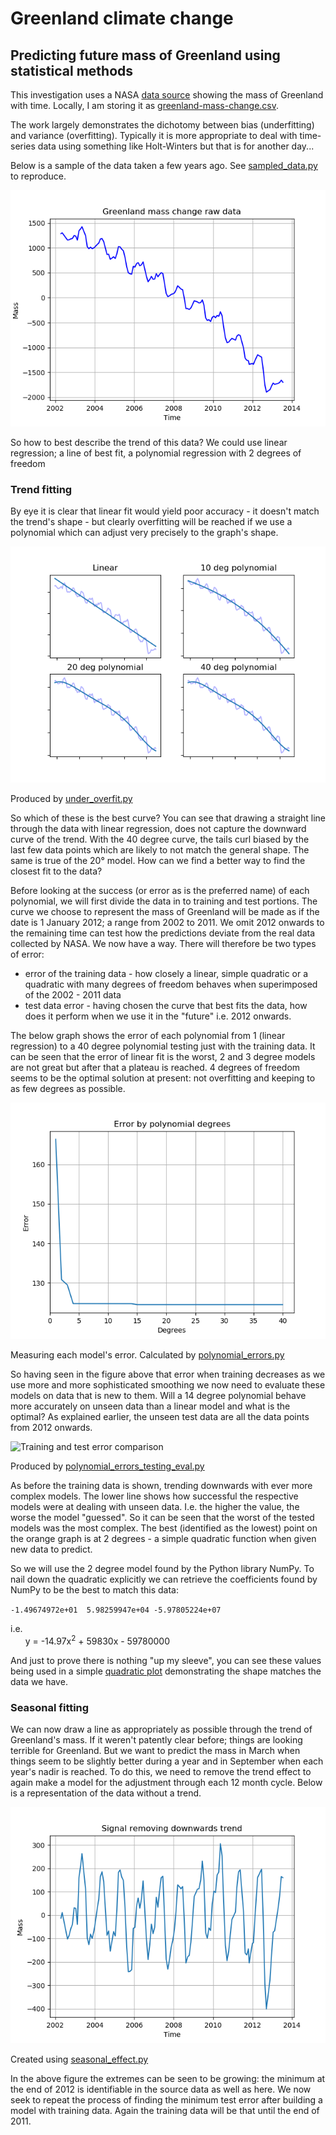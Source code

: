 # Greenland climate change
## Predicting future mass of Greenland using statistical methods

This investigation uses a NASA [data source](http://climate.nasa.gov/system/internal_resources/details/original/499_GRN_ANT_mass_changes.csv) showing the mass of Greenland with time. Locally, I am storing it as [greenland-mass-change.csv](greenland-mass-change.csv).

The work largely demonstrates the dichotomy between bias (underfitting) and variance (overfitting). Typically it is more appropriate to deal with time-series data using something like Holt-Winters but that is for another day...

Below is a sample of the data taken a few years ago. See [sampled_data.py](sampled_data.py) to reproduce.

![Sampled data](sampled_data.png)

So how to best describe the trend of this data? We could use linear regression; a line of best fit, a polynomial regression with 2 degrees of freedom

### Trend fitting

By eye it is clear that linear fit would yield poor accuracy - it doesn't match the trend's shape - but clearly overfitting will be reached if we use a polynomial which can adjust very precisely to the graph's shape.

![Too little and too much fitting](under_overfit.png)

Produced by [under_overfit.py](under_overfit.py)

So which of these is the best curve? You can see that drawing a straight line through the data with linear regression, does not capture the downward curve of the trend. With the 40 degree curve, the tails curl biased by the last few data points which are likely to not match the general shape. The same is true of the 20&#176; model. How can we find a better way to find the closest fit to the data?

Before looking at the success (or error as is the preferred name) of each polynomial, we will first divide the data in to training and test portions. The curve we choose to represent the mass of Greenland will be made as if the date is 1 January 2012; a range from 2002 to 2011. We omit 2012 onwards to the remaining time can test how the predictions deviate from the real data collected by NASA. We now have a way. There will therefore be two types of error:
 - error of the training data - how closely a linear, simple quadratic or a quadratic with many degrees of freedom behaves when superimposed of the 2002 - 2011 data
 - test data error - having chosen the curve that best fits the data, how does it perform when we use it in the "future" i.e. 2012 onwards.

The below graph shows the error of each polynomial from 1 (linear regression) to a 40 degree polynomial testing just with the training data. It can be seen that the error of linear fit is the worst, 2 and 3 degree models are not great but after that a plateau is reached. 4 degrees of freedom seems to be the optimal solution at present: not overfitting and keeping to as few degrees as possible.

![Polynomial errors](polynomial_errors.png)

Measuring each model's error. Calculated by [polynomial_errors.py](polynomial_errors.py)

So having seen in the figure above that error when training decreases as we use more and more sophisticated smoothing we now need to evaluate these models on data that is new to them. Will a 14 degree polynomial behave more accurately on unseen data than a linear model and what is the optimal? As explained earlier, the unseen test data are all the data points from 2012 onwards.

![Training and test error comparison](polynomial_errors_testing_eval.png)

Produced by [polynomial_errors_testing_eval.py](polynomial_errors_testing_eval.py)

As before the training data is shown, trending downwards with ever more complex models. The lower line shows how successful the respective models were at dealing with unseen data. I.e. the higher the value, the worse the model "guessed". So it can be seen that the worst of the tested models was the most complex. The best (identified as the lowest) point on the orange graph is at 2 degrees - a simple quadratic function when given new data to predict.

So we will use the 2 degree model found by the Python library NumPy. To nail down the quadratic explicitly we can retrieve the coefficients found by NumPy to be the best to match this data:

`-1.49674972e+01  5.98259947e+04 -5.97805224e+07`

i.e.   
&nbsp;&nbsp;&nbsp;&nbsp;&nbsp;&nbsp;y = -14.97x<sup>2</sup>  +  59830x  -  59780000

And just to prove there is nothing "up my sleeve", you can see these values being used in a simple [quadratic plot](quadratic_plot.py) demonstrating the shape matches the data we have.

### Seasonal fitting

We can now draw a line as appropriately as possible through the trend of Greenland's mass. If it weren't patently clear before; things are looking terrible for Greenland. But we want to predict the mass in March when things seem to be slightly better during a year and in September when each year's nadir is reached. To do this, we need to remove the trend effect to again make a model for the adjustment through each 12 month cycle. Below is a representation of the data without a trend.

![Seasonal effect](seasonal_effect.png)

Created using [seasonal_effect.py](seasonal_effect.py)

In the above figure the extremes can be seen to be growing: the minimum at the end of 2012 is identifiable in the source data as well as here. We now seek to repeat the process of finding the minimum test error after building a model with training data. Again the training data will be that until the end of 2011.
